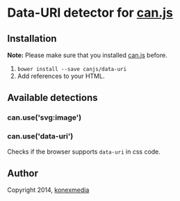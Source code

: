 # Data-URI detector for [can.js](https://github.com/canjs)

## Installation

**Note:** Please make sure that you installed [can.js](https://github.com/canjs/can) before.

1. `bower install --save canjs/data-uri`
2. Add references to your HTML.

## Available detections

### can.use('svg:image')
### can.use('data-uri')

Checks if the browser supports `data-uri` in css code.

## Author

Copyright 2014, [konexmedia](http://konexmedia.com)